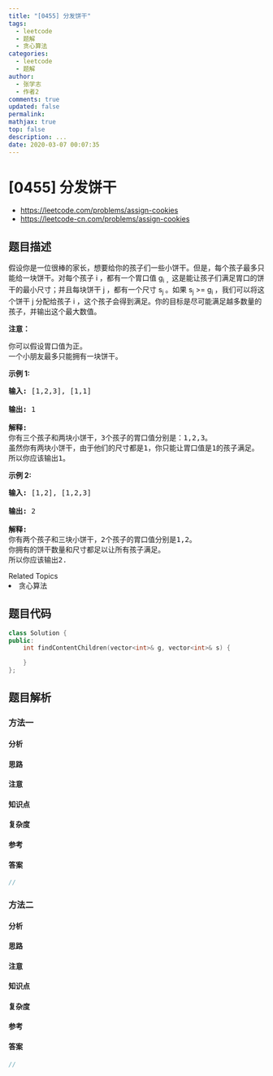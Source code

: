 ```yaml
---
title: "[0455] 分发饼干"
tags:
  - leetcode
  - 题解
  - 贪心算法
categories:
  - leetcode
  - 题解
author:
  - 张学志
  - 作者2
comments: true
updated: false
permalink:
mathjax: true
top: false
description: ...
date: 2020-03-07 00:07:35
---
```



# [0455] 分发饼干
* https://leetcode.com/problems/assign-cookies
* https://leetcode-cn.com/problems/assign-cookies


## 题目描述

<p>假设你是一位很棒的家长，想要给你的孩子们一些小饼干。但是，每个孩子最多只能给一块饼干。对每个孩子 i ，都有一个胃口值&nbsp;g<sub>i ，</sub>这是能让孩子们满足胃口的饼干的最小尺寸；并且每块饼干 j ，都有一个尺寸 s<sub>j&nbsp;</sub>。如果 s<sub>j</sub> &gt;= g<sub>i&nbsp;</sub>，我们可以将这个饼干 j 分配给孩子 i ，这个孩子会得到满足。你的目标是尽可能满足越多数量的孩子，并输出这个最大数值。</p>

<p><strong>注意：</strong></p>

<p>你可以假设胃口值为正。<br />
一个小朋友最多只能拥有一块饼干。</p>

<p><strong>示例&nbsp;1:</strong></p>

<pre>
<strong>输入:</strong> [1,2,3], [1,1]

<strong>输出:</strong> 1

<strong>解释:</strong> 
你有三个孩子和两块小饼干，3个孩子的胃口值分别是：1,2,3。
虽然你有两块小饼干，由于他们的尺寸都是1，你只能让胃口值是1的孩子满足。
所以你应该输出1。
</pre>

<p><strong>示例&nbsp;2:</strong></p>

<pre>
<strong>输入:</strong> [1,2], [1,2,3]

<strong>输出:</strong> 2

<strong>解释:</strong> 
你有两个孩子和三块小饼干，2个孩子的胃口值分别是1,2。
你拥有的饼干数量和尺寸都足以让所有孩子满足。
所以你应该输出2.
</pre>
<div><div>Related Topics</div><div><li>贪心算法</li></div></div>


## 题目代码

```cpp
class Solution {
public:
    int findContentChildren(vector<int>& g, vector<int>& s) {

    }
};
```


## 题目解析


### 方法一

#### 分析

#### 思路

#### 注意

#### 知识点

#### 复杂度

#### 参考

#### 答案

```cpp
//
```


### 方法二

#### 分析

#### 思路

#### 注意

#### 知识点

#### 复杂度

#### 参考

#### 答案

```cpp
//
```


